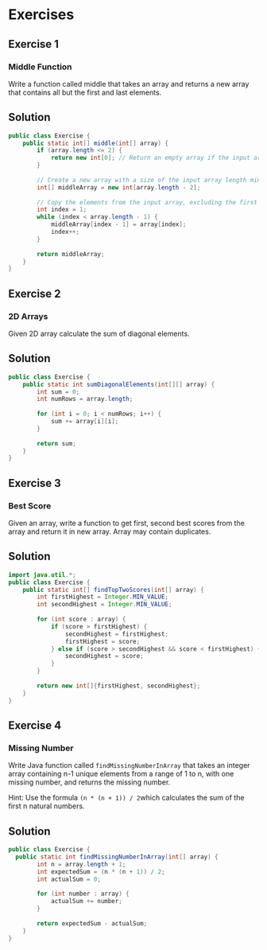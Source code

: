 # Exercises
## Exercise 1
### Middle Function
Write a function called middle that takes an array and returns a new array that contains all but the first and last elements.

## Solution

```java
public class Exercise {
    public static int[] middle(int[] array) {
        if (array.length <= 2) {
            return new int[0]; // Return an empty array if the input array has 2 or fewer elements
        }
 
        // Create a new array with a size of the input array length minus 2
        int[] middleArray = new int[array.length - 2];
 
        // Copy the elements from the input array, excluding the first and last elements
        int index = 1;
        while (index < array.length - 1) {
            middleArray[index - 1] = array[index];
            index++;
        }
 
        return middleArray;
    }
}
```

## Exercise 2
### 2D Arrays
Given 2D array calculate the sum of diagonal elements.

## Solution

```java
public class Exercise {
    public static int sumDiagonalElements(int[][] array) {
        int sum = 0;
        int numRows = array.length;
 
        for (int i = 0; i < numRows; i++) {
            sum += array[i][i];
        }
 
        return sum;
    }
}
```

## Exercise 3
### Best Score
Given an array, write a function to get first, second best scores from the array and return it in new array.
Array may contain duplicates.

## Solution

```java
import java.util.*;
public class Exercise {
    public static int[] findTopTwoScores(int[] array) {
        int firstHighest = Integer.MIN_VALUE;
        int secondHighest = Integer.MIN_VALUE;
 
        for (int score : array) {
            if (score > firstHighest) {
                secondHighest = firstHighest;
                firstHighest = score;
            } else if (score > secondHighest && score < firstHighest) {
                secondHighest = score;
            }
        }
 
        return new int[]{firstHighest, secondHighest};
    }
}
```

## Exercise 4
### Missing Number
Write Java function called ```findMissingNumberInArray``` that takes an integer array containing n-1 unique elements from a range of 1 to n, with one missing number, and returns the missing number.

Hint: Use the formula ```(n * (n + 1)) / 2```which  calculates the sum of the first n natural numbers.

## Solution

```java
public class Exercise {
  public static int findMissingNumberInArray(int[] array) {
        int n = array.length + 1;
        int expectedSum = (n * (n + 1)) / 2;
        int actualSum = 0;
 
        for (int number : array) {
            actualSum += number;
        }
 
        return expectedSum - actualSum;
    }
}
```
